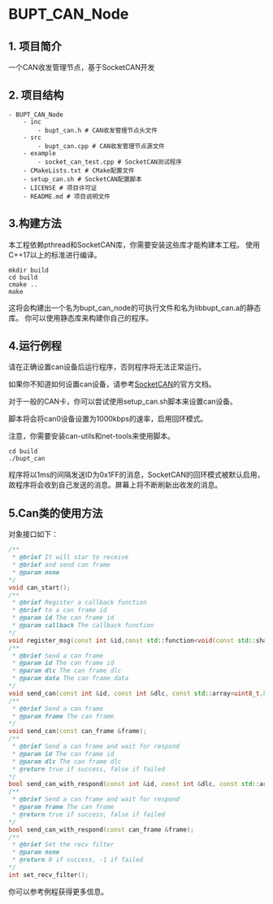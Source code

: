 # BUPT_CAN_Node

## 1. 项目简介

一个CAN收发管理节点，基于SocketCAN开发

## 2. 项目结构

```
- BUPT_CAN_Node
    - inc
        - bupt_can.h # CAN收发管理节点头文件 
    - src
        - bupt_can.cpp # CAN收发管理节点源文件  
    - example
        - socket_can_test.cpp # SocketCAN测试程序
    - CMakeLists.txt # CMake配置文件
    - setup_can.sh # SocketCAN配置脚本
    - LICENSE # 项目许可证
    - README.md # 项目说明文件
```

## 3.构建方法

本工程依赖pthread和SocketCAN库，你需要安装这些库才能构建本工程。
使用C++17以上的标准进行编译。

```
mkdir build
cd build
cmake ..
make
```

这将会构建出一个名为bupt_can_node的可执行文件和名为libbupt_can.a的静态库。
你可以使用静态库来构建你自己的程序。

## 4.运行例程

请在正确设置can设备后运行程序，否则程序将无法正常运行。

如果你不知道如何设置can设备，请参考[SocketCAN](https://www.kernel.org/doc/Documentation/networking/can.txt)的官方文档。

对于一般的CAN卡，你可以尝试使用setup_can.sh脚本来设置can设备。

脚本将会将can0设备设置为1000kbps的速率，启用回环模式。

注意，你需要安装can-utils和net-tools来使用脚本。

```
cd build
./bupt_can
```

程序将以1ms的间隔发送ID为0x1FF的消息，SocketCAN的回环模式被默认启用，故程序将会收到自己发送的消息。屏幕上将不断刷新出收发的消息。

## 5.Can类的使用方法

对象接口如下：

```cpp
/**
 * @brief It will star to receive 
 * @brief and send can frame
 * @param none
*/
void can_start();
/**
 * @brief Register a callback function
 * @brief to a can frame id
 * @param id The can frame id
 * @param callback The callback function
*/
void register_msg(const int &id,const std::function<void(const std::shared_ptr<can_frame>&)> callback);
/**
 * @brief Send a can frame
 * @param id The can frame id
 * @param dlc The can frame dlc
 * @param data The can frame data
*/
void send_can(const int &id, const int &dlc, const std::array<uint8_t,8> &data);
/**
 * @brief Send a can frame
 * @param frame The can frame
*/
void send_can(const can_frame &frame);
/**
 * @brief Send a can frame and wait for respond
 * @param id The can frame id
 * @param dlc The can frame dlc
 * @return true if success, false if failed
*/
bool send_can_with_respond(const int &id, const int &dlc, const std::array<uint8_t,8> &data);
/**
 * @brief Send a can frame and wait for respond
 * @param frame The can frame
 * @return true if success, false if failed
*/
bool send_can_with_respond(const can_frame &frame);
/**
 * @brief Set the recv filter
 * @param none
 * @return 0 if success, -1 if failed
*/
int set_recv_filter();
```

你可以参考例程获得更多信息。

